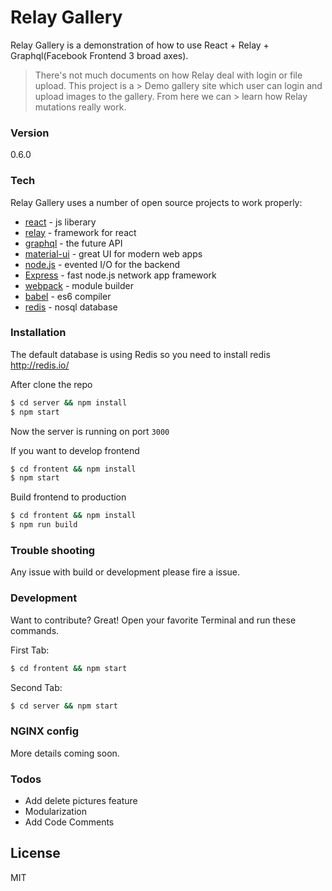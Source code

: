 # Relay Gallery

Relay Gallery is a demonstration of how to use React + Relay + Graphql(Facebook Frontend 3 broad axes).


> There's not much documents on how Relay deal with login or file upload. This project is a > Demo gallery site which user can login and upload images to the gallery. From here we can > learn how Relay mutations really work.



### Version
0.6.0

### Tech

Relay Gallery uses a number of open source projects to work properly:

* [react] - js liberary
* [relay] - framework for react
* [graphql] - the future API
* [material-ui] - great UI for modern web apps
* [node.js] - evented I/O for the backend
* [Express] - fast node.js network app framework 
* [webpack] - module builder
* [babel] - es6 compiler
* [redis] - nosql database


### Installation

The default database is using Redis so you need to install redis
http://redis.io/

After clone the repo
```sh
$ cd server && npm install
$ npm start
```
Now the server is running on port `3000`

If you want to develop frontend
```sh
$ cd frontent && npm install
$ npm start
```

Build frontend to production
```sh
$ cd frontent && npm install
$ npm run build
```

### Trouble shooting
Any issue with build or development please fire a issue.

### Development

Want to contribute? Great!
Open your favorite Terminal and run these commands.

First Tab:
```sh
$ cd frontent && npm start
```

Second Tab:
```sh
$ cd server && npm start
```


### NGINX config

More details coming soon.


### Todos

 - Add delete pictures feature
 - Modularization
 - Add Code Comments

License
----

MIT



[//]: # (These are reference links used in the body of this note and get stripped out when the markdown processor does its job. There is no need to format nicely because it shouldn't be seen. Thanks SO - http://stackoverflow.com/questions/4823468/store-comments-in-markdown-syntax)


   [react]: <https://facebook.github.io/react/r>
   [relay]: <https://facebook.github.io/relay/>
   [graphql]:  <https://github.com/facebook/graphql>
   [material-ui]: <https://github.com/joemccann/dillinger/tree/master/plugins/googledrive/README.md>
   [webpack]: <https://webpack.github.io/>
   [node.js]: <http://nodejs.org>
   [express]: <http://expressjs.com>
   [babel]: <https://babeljs.io/>
   [redis]: <http://redis.io//>

   


